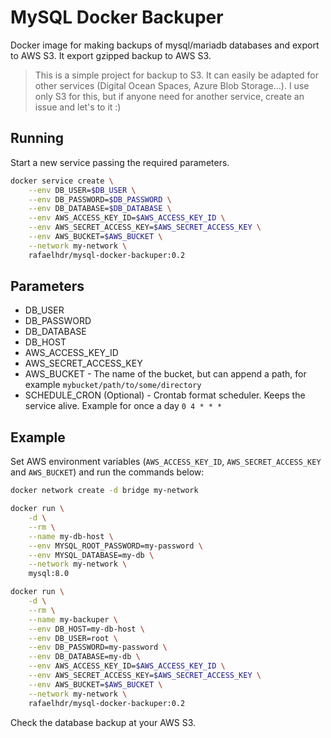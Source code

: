 # MySQL Docker Backuper

Docker image for making backups of mysql/mariadb databases and export to AWS S3. It export gzipped backup to AWS S3.

> This is a simple project for backup to S3. It can easily be adapted for other services (Digital Ocean Spaces, Azure Blob Storage...). I use only S3 for this, but if anyone need for another service, create an issue and let's to it :)

## Running

Start a new service passing the required parameters.

```sh
docker service create \
    --env DB_USER=$DB_USER \
    --env DB_PASSWORD=$DB_PASSWORD \
    --env DB_DATABASE=$DB_DATABASE \
    --env AWS_ACCESS_KEY_ID=$AWS_ACCESS_KEY_ID \
    --env AWS_SECRET_ACCESS_KEY=$AWS_SECRET_ACCESS_KEY \
    --env AWS_BUCKET=$AWS_BUCKET \
    --network my-network \
    rafaelhdr/mysql-docker-backuper:0.2
```

## Parameters

* DB_USER
* DB_PASSWORD
* DB_DATABASE
* DB_HOST
* AWS_ACCESS_KEY_ID
* AWS_SECRET_ACCESS_KEY
* AWS_BUCKET - The name of the bucket, but can append a path, for example `mybucket/path/to/some/directory`
* SCHEDULE_CRON (Optional) - Crontab format scheduler. Keeps the service alive. Example for once a day `0 4 * * *`

## Example

Set AWS environment variables (`AWS_ACCESS_KEY_ID`, `AWS_SECRET_ACCESS_KEY` and `AWS_BUCKET`) and run the commands below:

```sh
docker network create -d bridge my-network

docker run \
    -d \
    --rm \
    --name my-db-host \
    --env MYSQL_ROOT_PASSWORD=my-password \
    --env MYSQL_DATABASE=my-db \
    --network my-network \
    mysql:8.0

docker run \
    -d \
    --rm \
    --name my-backuper \
    --env DB_HOST=my-db-host \
    --env DB_USER=root \
    --env DB_PASSWORD=my-password \
    --env DB_DATABASE=my-db \
    --env AWS_ACCESS_KEY_ID=$AWS_ACCESS_KEY_ID \
    --env AWS_SECRET_ACCESS_KEY=$AWS_SECRET_ACCESS_KEY \
    --env AWS_BUCKET=$AWS_BUCKET \
    --network my-network \
    rafaelhdr/mysql-docker-backuper:0.2
```

Check the database backup at your AWS S3.
